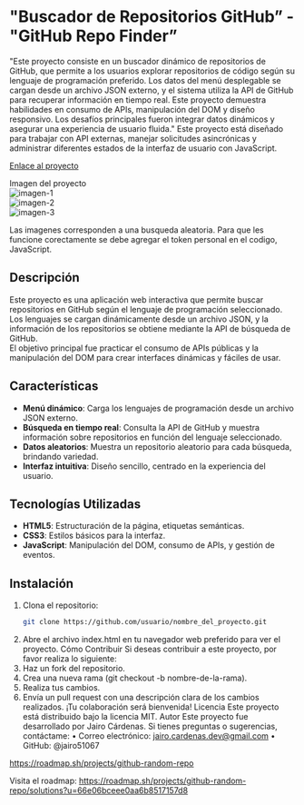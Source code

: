 # "Buscador de Repositorios GitHub” - "GitHub Repo Finder” 
"Este proyecto consiste en un buscador dinámico de repositorios de GitHub, que permite a los usuarios explorar repositorios de código según su lenguaje de programación preferido. Los datos del menú desplegable se cargan desde un archivo JSON externo, y el sistema utiliza la API de GitHub para recuperar información en tiempo real. Este proyecto demuestra habilidades en consumo de APIs, manipulación del DOM y diseño responsivo. Los desafíos principales fueron integrar datos dinámicos y asegurar una experiencia de usuario fluida." Este proyecto está diseñado para trabajar con API externas, manejar solicitudes asincrónicas y administrar diferentes estados de la interfaz de usuario con JavaScript.

[Enlace al proyecto](https://jairo51067.github.io/GitHub-Random-Repository-/ )  

Imagen del proyecto
<br>
![imagen-1](https://github.com/user-attachments/assets/5c42ee9d-30c4-45b3-9df3-b6246b1bcf0a)
<br>
![imagen-2](https://github.com/user-attachments/assets/4d9ca0a1-3425-464d-a1ec-6af29e8734f8)
<br>
![imagen-3](https://github.com/user-attachments/assets/18e1ca1d-6f6c-43c0-9d9a-b22a2ebcc7a8)

Las imagenes corresponden a una busqueda aleatoria. Para que les funcione corectamente se debe agregar el token personal en el codigo, JavaScript.

## Descripción  
Este proyecto es una aplicación web interactiva que permite buscar repositorios en GitHub según el lenguaje de programación seleccionado. Los lenguajes se cargan dinámicamente desde un archivo JSON, y la información de los repositorios se obtiene mediante la API de búsqueda de GitHub.  
El objetivo principal fue practicar el consumo de APIs públicas y la manipulación del DOM para crear interfaces dinámicas y fáciles de usar.  

## Características  
- **Menú dinámico**: Carga los lenguajes de programación desde un archivo JSON externo.  
- **Búsqueda en tiempo real**: Consulta la API de GitHub y muestra información sobre repositorios en función del lenguaje seleccionado.  
- **Datos aleatorios**: Muestra un repositorio aleatorio para cada búsqueda, brindando variedad.  
- **Interfaz intuitiva**: Diseño sencillo, centrado en la experiencia del usuario.  

## Tecnologías Utilizadas  
- **HTML5**: Estructuración de la página, etiquetas semánticas.  
- **CSS3**: Estilos básicos para la interfaz.  
- **JavaScript**: Manipulación del DOM, consumo de APIs, y gestión de eventos.  

## Instalación  
1. Clona el repositorio:  
   ```bash
   git clone https://github.com/usuario/nombre_del_proyecto.git
2.	Abre el archivo index.html en tu navegador web preferido para ver el proyecto.
Cómo Contribuir
Si deseas contribuir a este proyecto, por favor realiza lo siguiente:
1.	Haz un fork del repositorio.
2.	Crea una nueva rama (git checkout -b nombre-de-la-rama).
3.	Realiza tus cambios.
4.	Envía un pull request con una descripción clara de los cambios realizados.
¡Tu colaboración será bienvenida!
Licencia
Este proyecto está distribuido bajo la licencia MIT.
Autor
Este proyecto fue desarrollado por Jairo Cárdenas.
Si tienes preguntas o sugerencias, contáctame:
•	Correo electrónico: jairo.cardenas.dev@gmail.com
•	GitHub: @jairo51067


https://roadmap.sh/projects/github-random-repo 

Visita el roadmap: https://roadmap.sh/projects/github-random-repo/solutions?u=66e06bceee0aa6b8517157d8  
